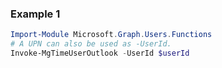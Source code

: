 ### Example 1
``` powershell
Import-Module Microsoft.Graph.Users.Functions
# A UPN can also be used as -UserId.
Invoke-MgTimeUserOutlook -UserId $userId
```
